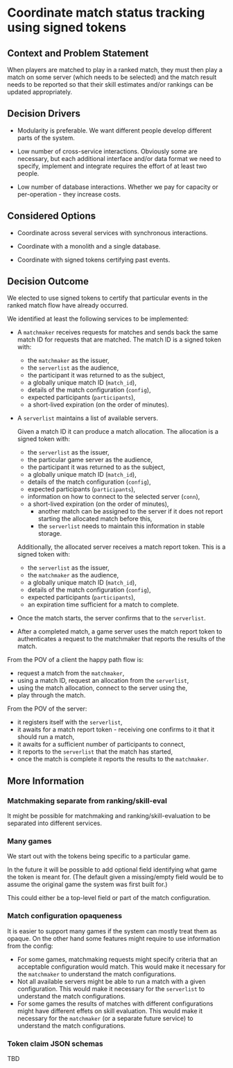 # Coordinate match status tracking using signed tokens

## Context and Problem Statement

When players are matched to play in a ranked match, they must then play a match on some server (which needs to be selected) and the match result needs to be reported so that their skill estimates and/or rankings can be updated appropriately.

## Decision Drivers

* Modularity is preferable.
  We want different people develop different parts of the system.

* Low number of cross-service interactions.
  Obviously some are necessary, but each additional interface and/or data format we need to specify, implement and integrate requires the effort of at least two people.

* Low number of database interactions.
  Whether we pay for capacity or per-operation - they increase costs.

## Considered Options

* Coordinate across several services with synchronous interactions.

* Coordinate with a monolith and a single database.

* Coordinate with signed tokens certifying past events.

## Decision Outcome

We elected to use signed tokens to certify that particular events in the ranked match flow have already occurred.

We identified at least the following services to be implemented:

* A `matchmaker` receives requests for matches and sends back the same match ID for requests that are matched.
  The match ID is a signed token with:
  * the `matchmaker` as the issuer,
  * the `serverlist` as the audience,
  * the participant it was returned to as the subject,
  * a globally unique match ID (`match_id`),
  * details of the match configuration (`config`),
  * expected participants (`participants`),
  * a short-lived expiration (on the order of minutes).
* A `serverlist` maintains a list of available servers.

  Given a match ID it can produce a match allocation.
  The allocation is a signed token with:
  * the `serverlist` as the issuer,
  * the particular game server as the audience,
  * the participant it was returned to as the subject,
  * a globally unique match ID (`match_id`),
  * details of the match configuration (`config`),
  * expected participants (`participants`),
  * information on how to connect to the selected server (`conn`),
  * a short-lived expiration (on the order of minutes),
    * another match can be assigned to the server if it does not report starting the allocated match before this,
    * the `serverlist` needs to maintain this information in stable storage.

  Additionally, the allocated server receives a match report token.
  This is a signed token with:
  * the `serverlist` as the issuer,
  * the `matchmaker` as the audience,
  * a globally unique match ID (`match_id`),
  * details of the match configuration (`config`),
  * expected participants (`participants`),
  * an expiration time sufficient for a match to complete.

* Once the match starts, the server confirms that to the `serverlist`.

* After a completed match, a game server uses the match report token to authenticates a request to the matchmaker that reports the results of the match.

From the POV of a client the happy path flow is:

* request a match from the `matchmaker`,
* using a match ID, request an allocation from the `serverlist`,
* using the match allocation, connect to the server using the,
* play through the match.

From the POV of the server:

* it registers itself with the `serverlist`,
* it awaits for a match report token - receiving one confirms to it that it should run a match,
* it awaits for a sufficient number of participants to connect,
* it reports to the `serverlist` that the match has started,
* once the match is complete it reports the results to the `matchmaker`.

## More Information

### Matchmaking separate from ranking/skill-eval

It might be possible for matchmaking and ranking/skill-evaluation to be separated into different services.

### Many games

We start out with the tokens being specific to a particular game.

In the future it will be possible to add optional field identifying what game the token is meant for.
(The default given a missing/empty field would be to assume the original game the system was first built for.)

This could either be a top-level field or part of the match configuration.

### Match configuration opaqueness

It is easier to support many games if the system can mostly treat them as opaque.
On the other hand some features might require to use information from the config:

* For some games, matchmaking requests might specify criteria that an acceptable configuration would match.
  This would make it necessary for the `matchmaker` to understand the match configurations.
* Not all available servers might be able to run a match with a given configuration.
  This would make it necessary for the `serverlist` to understand the match configurations.
* For some games the results of matches with different configurations might have different effets on skill evaluation.
  This would make it necessary for the `matchmaker` (or a separate future service) to understand the match configurations.

### Token claim JSON schemas

TBD
